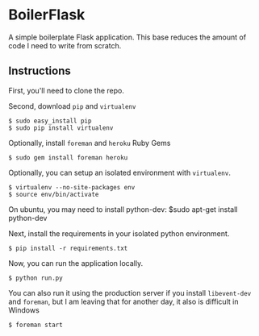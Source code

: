BoilerFlask
============

A simple boilerplate Flask application. This base reduces the amount of code I need to write from scratch. 

Instructions
------------

First, you'll need to clone the repo.


Second, download `pip` and `virtualenv`

    $ sudo easy_install pip
    $ sudo pip install virtualenv

Optionally, install `foreman` and `heroku` Ruby Gems

    $ sudo gem install foreman heroku



Optionally, you can setup an isolated environment with `virtualenv`.

    $ virtualenv --no-site-packages env
    $ source env/bin/activate

On ubuntu, you may need to install python-dev:
    $sudo apt-get install python-dev 


Next, install the requirements in your isolated python environment.

    $ pip install -r requirements.txt

Now, you can run the application locally.

    $ python run.py

You can also run it using the production server if you install `libevent-dev` and `foreman`, but I am leaving that for another day, it also is difficult in Windows

    $ foreman start
